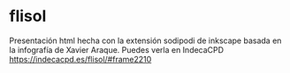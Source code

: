# flisol
Presentación html hecha con la extensión sodipodi de inkscape basada en la infografía de Xavier Araque.
Puedes verla en IndecaCPD https://indecacpd.es/flisol/#frame2210
